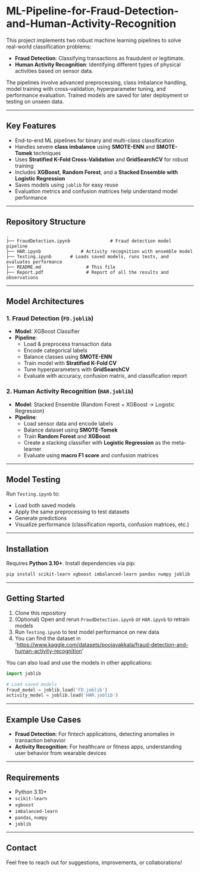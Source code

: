 # ML-Pipeline-for-Fraud-Detection-and-Human-Activity-Recognition

This project implements two robust machine learning pipelines to solve real-world classification problems:

- **Fraud Detection**: Classifying transactions as fraudulent or legitimate.
- **Human Activity Recognition**: Identifying different types of physical activities based on sensor data.

The pipelines involve advanced preprocessing, class imbalance handling, model training with cross-validation, hyperparameter tuning, and performance evaluation. Trained models are saved for later deployment or testing on unseen data.

---

## Key Features

- End-to-end ML pipelines for binary and multi-class classification  
- Handles severe **class imbalance** using **SMOTE-ENN** and **SMOTE-Tomek** techniques  
- Uses **Stratified K-Fold Cross-Validation** and **GridSearchCV** for robust training  
- Includes **XGBoost**, **Random Forest**, and a **Stacked Ensemble with Logistic Regression**  
- Saves models using `joblib` for easy reuse  
- Evaluation metrics and confusion matrices help understand model performance  

---

## Repository Structure

```
.
├── FraudDetection.ipynb               # Fraud detection model pipeline
├── HAR.ipynb               # Activity recognition with ensemble model
├── Testing.ipynb       # Loads saved models, runs tests, and evaluates performance
├── README.md                 # This file
├── Report.pdf                # Report of all the results and observations
```

---

## Model Architectures

### 1. Fraud Detection (`FD.joblib`)
- **Model**: XGBoost Classifier
- **Pipeline**:
  - Load & preprocess transaction data
  - Encode categorical labels
  - Balance classes using **SMOTE-ENN**
  - Train model with **Stratified K-Fold CV**
  - Tune hyperparameters with **GridSearchCV**
  - Evaluate with accuracy, confusion matrix, and classification report

### 2. Human Activity Recognition (`HAR.joblib`)
- **Model**: Stacked Ensemble (Random Forest + XGBoost → Logistic Regression)
- **Pipeline**:
  - Load sensor data and encode labels
  - Balance dataset using **SMOTE-Tomek**
  - Train **Random Forest** and **XGBoost**
  - Create a stacking classifier with **Logistic Regression** as the meta-learner
  - Evaluate using **macro F1 score** and confusion matrices

---

## Model Testing

Run `Testing.ipynb` to:
- Load both saved models
- Apply the same preprocessing to test datasets
- Generate predictions
- Visualize performance (classification reports, confusion matrices, etc.)

---

## Installation

Requires **Python 3.10+**. Install dependencies via pip:

```bash
pip install scikit-learn xgboost imbalanced-learn pandas numpy joblib
```

---

## Getting Started

1. Clone this repository  
2. (Optional) Open and rerun `FraudDetection.ipynb` or `HAR.ipynb` to retrain models  
3. Run `Testing.ipynb` to test model performance on new data
4. You can find the dataset in 'https://www.kaggle.com/datasets/poojayakkala/fraud-detection-and-human-activity-recognition'

You can also load and use the models in other applications:

```python
import joblib

# Load saved models
fraud_model = joblib.load('FD.joblib')
activity_model = joblib.load('HAR.joblib')
```

---

## Example Use Cases

- **Fraud Detection**: For fintech applications, detecting anomalies in transaction behavior  
- **Activity Recognition**: For healthcare or fitness apps, understanding user behavior from wearable devices  

---

## Requirements

- Python 3.10+
- `scikit-learn`
- `xgboost`
- `imbalanced-learn`
- `pandas`, `numpy`
- `joblib`

---

## Contact

Feel free to reach out for suggestions, improvements, or collaborations!
